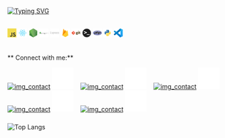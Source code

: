 [![Typing SVG](https://readme-typing-svg.herokuapp.com?center=true&vCenter=true&lines=Hi+there%2C+this+is+Phil+H+from+FR;I'm+learning+react+js)](https://git.io/typing-svg)
<!--
**PhilippeH11/PhilippeH11** is a ✨ _special_ ✨ repository because its `README.md` (this file) appears on your GitHub profile.

Here are some ideas to get you started:

- 🔭 I’m currently working on ...
- 🌱 I’m currently learning ...
- 👯 I’m looking to collaborate on ...
- 🤔 I’m looking for help with ...
- 💬 Ask me about ...
- 📫 How to reach me: ...
- 😄 Pronouns: ...
- ⚡ Fun fact: ...
-->
<br/>
<!--
**Languages and Tools:**  
-->
<code><img height="20" src="https://raw.githubusercontent.com/github/explore/80688e429a7d4ef2fca1e82350fe8e3517d3494d/topics/javascript/javascript.png"></code>
<code><img height="20" src="https://raw.githubusercontent.com/github/explore/80688e429a7d4ef2fca1e82350fe8e3517d3494d/topics/react/react.png"></code>
<code><img height="20" src="https://raw.githubusercontent.com/github/explore/80688e429a7d4ef2fca1e82350fe8e3517d3494d/topics/nodejs/nodejs.png"></code>
<code><img height="20" src="https://raw.githubusercontent.com/github/explore/80688e429a7d4ef2fca1e82350fe8e3517d3494d/topics/mongodb/mongodb.png"></code>
<code><img height="20" src="https://raw.githubusercontent.com/github/explore/80688e429a7d4ef2fca1e82350fe8e3517d3494d/topics/express/express.png"></code>
<code><img height="20" src="https://raw.githubusercontent.com/github/explore/80688e429a7d4ef2fca1e82350fe8e3517d3494d/topics/firebase/firebase.png"></code>
<code><img height="20" src="https://raw.githubusercontent.com/github/explore/80688e429a7d4ef2fca1e82350fe8e3517d3494d/topics/git/git.png"></code>
<code><img height="20" src="https://raw.githubusercontent.com/github/explore/80688e429a7d4ef2fca1e82350fe8e3517d3494d/topics/terminal/terminal.png"></code>
<code><img height="20" src="https://raw.githubusercontent.com/github/explore/80688e429a7d4ef2fca1e82350fe8e3517d3494d/topics/php/php.png"></code>
<code><img height="20" src="https://raw.githubusercontent.com/github/explore/80688e429a7d4ef2fca1e82350fe8e3517d3494d/topics/python/python.png"></code>
<code><img height="20" src="https://raw.githubusercontent.com/github/explore/80688e429a7d4ef2fca1e82350fe8e3517d3494d/topics/vscode/vscode.png"></code>

<br/>
<br/>
<br/>
** Connect with me:**

[![img_contact](./img/globe-light.svg)](https://philippeh11.com#gh-light-mode-only)
[![img_contact](./img/globe-dark.svg)](https://philippeh11.com#gh-dark-mode-only)
&nbsp;&nbsp;
[![img_contact](./img/youtube-light.svg)](https://youtube.com/philippeh11.com/youtube#gh-light-mode-only)
[![img_contact](./img/youtube-dark.svg)](https://youtube.com/philippeh11.com/youtube#gh-dark-mode-only)
&nbsp;&nbsp;
[![img_contact](./img/twitter-light.svg)](https://twitter.com/HarchoucheP#gh-light-mode-only)
[![img_contact](./img/twitter-dark.svg)](https://twitter.com/HarchoucheP#gh-dark-mode-only)
&nbsp;&nbsp;
[![img_contact](./img/linkedin-light.svg)](https://www.linkedin.com/in/philippe-harchouche/#gh-light-mode-only)
[![img_contact](./img/linkedin-dark.svg)](https://www.linkedin.com/in/philippe-harchouche/#gh-dark-mode-only)
&nbsp;&nbsp;
[![img_contact](./img/instagram-light.svg)](https://www.instagram.com/philhadj#gh-light-mode-only)
[![img_contact](./img/instagram-dark.svg)](https://www.instagram.com/philhadj#gh-dark-mode-only)

###
![Top Langs](https://github-readme-stats.vercel.app/api/top-langs/?username=PhilippeH11&layout=compact&theme=dark)




